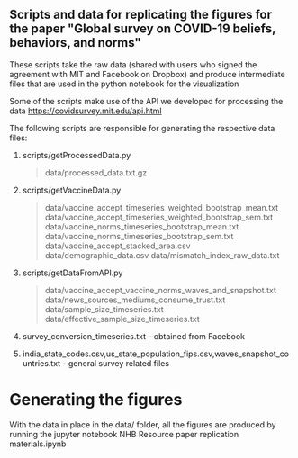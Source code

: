 ## Scripts and data for replicating the figures for the paper "Global survey on COVID-19 beliefs, behaviors, and norms"

These scripts take the raw data (shared with users who signed the agreement with MIT and Facebook on Dropbox) and produce intermediate files that are used in the python notebook for the visualization

Some of the scripts make use of the API we developed for processing the data
https://covidsurvey.mit.edu/api.html

The following scripts are responsible for generating the respective data files:

1. scripts/getProcessedData.py
	> data/processed_data.txt.gz

2. scripts/getVaccineData.py
	> data/vaccine_accept_timeseries_weighted_bootstrap_mean.txt
	> data/vaccine_accept_timeseries_weighted_bootstrap_sem.txt
	> data/vaccine_norms_timeseries_bootstrap_mean.txt
	> data/vaccine_norms_timeseries_bootstrap_sem.txt
	> data/vaccine_accept_stacked_area.csv
	> data/demographic_data.csv
	> data/mismatch_index_raw_data.txt

3. scripts/getDataFromAPI.py
	> data/vaccine_accept_vaccine_norms_waves_and_snapshot.txt 
	> data/news_sources_mediums_consume_trust.txt
	> data/sample_size_timeseries.txt
	> data/effective_sample_size_timeseries.txt

4. survey_conversion_timeseries.txt - obtained from Facebook

5. india_state_codes.csv,us_state_population_fips.csv,waves_snapshot_countries.txt - general survey related files

# Generating the figures

With the data in place in the data/ folder, all the figures are produced by running the jupyter notebook
NHB Resource paper replication materials.ipynb
